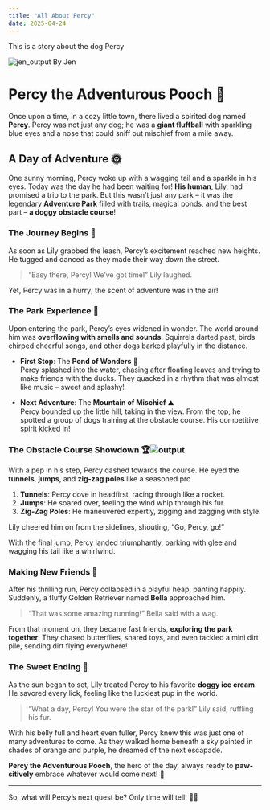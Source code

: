 ```yaml
---
title: "All About Percy"
date: 2025-04-24
---
```

This is a story about the dog Percy


![jen_output](https://github.com/user-attachments/assets/c64eba4e-67e5-4e10-af51-aa7162cd0b56)
By Jen

# Percy the Adventurous Pooch 🐾

Once upon a time, in a cozy little town, there lived a spirited dog named **Percy**. Percy was not just any dog; he was a **giant fluffball** with sparkling blue eyes and a nose that could sniff out mischief from a mile away. 

## A Day of Adventure 🌞

One sunny morning, Percy woke up with a wagging tail and a sparkle in his eyes. Today was the day he had been waiting for! **His human**, Lily, had promised a trip to the park. But this wasn’t just any park – it was the legendary **Adventure Park** filled with trails, magical ponds, and the best part – **a doggy obstacle course**!

### The Journey Begins 🚀

As soon as Lily grabbed the leash, Percy’s excitement reached new heights. He tugged and danced as they made their way down the street. 

> “Easy there, Percy! We’ve got time!” Lily laughed. 

Yet, Percy was in a hurry; the scent of adventure was in the air!

### The Park Experience 🎠

Upon entering the park, Percy’s eyes widened in wonder. The world around him was **overflowing with smells and sounds**. Squirrels darted past, birds chirped cheerful songs, and other dogs barked playfully in the distance.

- **First Stop**: The **Pond of Wonders** 🦆  
   Percy splashed into the water, chasing after floating leaves and trying to make friends with the ducks. They quacked in a rhythm that was almost like music – sweet and splashy!

- **Next Adventure**: The **Mountain of Mischief** ⛰️  
   Percy bounded up the little hill, taking in the view. From the top, he spotted a group of dogs training at the obstacle course. His competitive spirit kicked in!

### The Obstacle Course Showdown 🏆![output](https://github.com/user-attachments/assets/2c01ec94-7d2f-40d7-acea-a4843414cdc4)


With a pep in his step, Percy dashed towards the course. He eyed the **tunnels**, **jumps**, and **zig-zag poles** like a seasoned pro. 

1. **Tunnels**: Percy dove in headfirst, racing through like a rocket.
2. **Jumps**: He soared over, feeling the wind whip through his fur.
3. **Zig-Zag Poles**: He maneuvered expertly, zigging and zagging with style.

Lily cheered him on from the sidelines, shouting, “Go, Percy, go!” 

With the final jump, Percy landed triumphantly, barking with glee and wagging his tail like a whirlwind. 

### Making New Friends 👋

After his thrilling run, Percy collapsed in a playful heap, panting happily. Suddenly, a fluffy Golden Retriever named **Bella** approached him. 

> “That was some amazing running!” Bella said with a wag.

From that moment on, they became fast friends, **exploring the park together**. They chased butterflies, shared toys, and even tackled a mini dirt pile, sending dirt flying everywhere!

### The Sweet Ending 🍦

As the sun began to set, Lily treated Percy to his favorite **doggy ice cream**. He savored every lick, feeling like the luckiest pup in the world. 

> “What a day, Percy! You were the star of the park!” Lily said, ruffling his fur.

With his belly full and heart even fuller, Percy knew this was just one of many adventures to come. As they walked home beneath a sky painted in shades of orange and purple, he dreamed of the next escapade.

**Percy the Adventurous Pooch**, the hero of the day, always ready to **paw-sitively** embrace whatever would come next! 🌈

--- 

So, what will Percy’s next quest be? Only time will tell! 🐶✨
